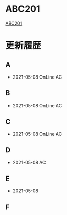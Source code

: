 # ABC201
[ABC201](https://atcoder.jp/contests/abc201)

# 更新履歴

## A
 - 2021-05-08 OnLine AC  

## B
 - 2021-05-08 OnLine AC  
 
## C
 - 2021-05-08 OnLine AC  

## D
 - 2021-05-08 AC

## E
 - 2021-05-08
 
## F

